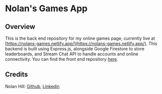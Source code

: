 # Nolan's Games App
## Overview
This is the back end repository for my online games page, currently live at [https://nolans-games.netlify.app/](https://nolans-games.netlify.app/).
This backend is built using Express.js, alongside Google Firestore to store leaderboards, and Stream Chat API to handle accounts and online connectivity. 
You can find the front end repository [here](https://github.com/NolanReedHill/Games-Backend).

## Credits
Nolan Hill: [Github](https://github.com/NolanReedHill), [Linkedin](http://www.linkedin.com/in/nolan-hill-b980981b1)

